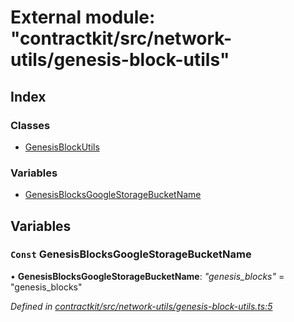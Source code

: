 # External module: "contractkit/src/network-utils/genesis-block-utils"

## Index

### Classes

* [GenesisBlockUtils](../classes/_contractkit_src_network_utils_genesis_block_utils_.genesisblockutils.md)

### Variables

* [GenesisBlocksGoogleStorageBucketName](_contractkit_src_network_utils_genesis_block_utils_.md#const-genesisblocksgooglestoragebucketname)

## Variables

### `Const` GenesisBlocksGoogleStorageBucketName

• **GenesisBlocksGoogleStorageBucketName**: *"genesis_blocks"* = "genesis_blocks"

*Defined in [contractkit/src/network-utils/genesis-block-utils.ts:5](https://github.com/celo-org/celo-monorepo/blob/master/packages/contractkit/src/network-utils/genesis-block-utils.ts#L5)*

